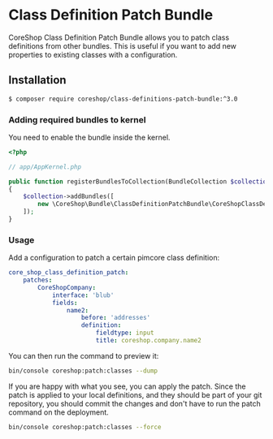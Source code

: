 #  Class Definition Patch Bundle

CoreShop Class Definition Patch Bundle allows you to patch class definitions from other bundles. This is useful if you want to add new properties to existing classes with a configuration.

## Installation
```bash
$ composer require coreshop/class-definitions-patch-bundle:^3.0
```

### Adding required bundles to kernel
You need to enable the bundle inside the kernel.

```php
<?php

// app/AppKernel.php

public function registerBundlesToCollection(BundleCollection $collection)
{
    $collection->addBundles([
        new \CoreShop\Bundle\ClassDefinitionPatchBundle\CoreShopClassDefinitionPatchBundle(),
    ]);
}
```

### Usage

Add a configuration to patch a certain pimcore class definition:

```yaml
core_shop_class_definition_patch:
    patches:
        CoreShopCompany:
            interface: 'blub'
            fields:
                name2:
                    before: 'addresses'
                    definition:
                        fieldtype: input
                        title: coreshop.company.name2
```

You can then run the command to preview it:

```bash
bin/console coreshop:patch:classes --dump
```



If you are happy with what you see, you can apply the patch. Since the patch is applied to your local definitions, and they should be part of your git repository, you should commit the changes and don't have to run the patch command on the deployment.

```bash
bin/console coreshop:patch:classes --force
```